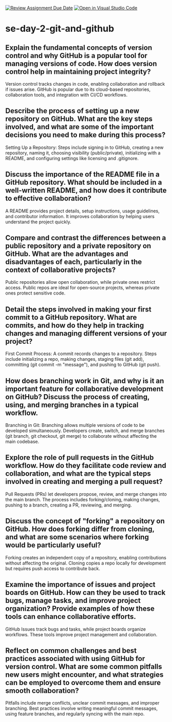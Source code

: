 [![Review Assignment Due Date](https://classroom.github.com/assets/deadline-readme-button-22041afd0340ce965d47ae6ef1cefeee28c7c493a6346c4f15d667ab976d596c.svg)](https://classroom.github.com/a/8wgCKhpZ)
[![Open in Visual Studio Code](https://classroom.github.com/assets/open-in-vscode-2e0aaae1b6195c2367325f4f02e2d04e9abb55f0b24a779b69b11b9e10269abc.svg)](https://classroom.github.com/online_ide?assignment_repo_id=18556146&assignment_repo_type=AssignmentRepo)
# se-day-2-git-and-github
## Explain the fundamental concepts of version control and why GitHub is a popular tool for managing versions of code. How does version control help in maintaining project integrity?

Version control tracks changes in code, enabling collaboration and rollback if issues arise. GitHub is popular due to its cloud-based repositories, collaboration tools, and integration with CI/CD workflows.

## Describe the process of setting up a new repository on GitHub. What are the key steps involved, and what are some of the important decisions you need to make during this process?

Setting Up a Repository: Steps include signing in to GitHub, creating a new repository, naming it, choosing visibility (public/private), initializing with a README, and configuring settings like licensing and .gitignore.

## Discuss the importance of the README file in a GitHub repository. What should be included in a well-written README, and how does it contribute to effective collaboration?

A README provides project details, setup instructions, usage guidelines, and contributor information. It improves collaboration by helping users understand the project quickly.

## Compare and contrast the differences between a public repository and a private repository on GitHub. What are the advantages and disadvantages of each, particularly in the context of collaborative projects?

Public repositories allow open collaboration, while private ones restrict access. Public repos are ideal for open-source projects, whereas private ones protect sensitive code.

## Detail the steps involved in making your first commit to a GitHub repository. What are commits, and how do they help in tracking changes and managing different versions of your project?

First Commit Process: A commit records changes to a repository. Steps include initializing a repo, making changes, staging files (git add), committing (git commit -m "message"), and pushing to GitHub (git push).

## How does branching work in Git, and why is it an important feature for collaborative development on GitHub? Discuss the process of creating, using, and merging branches in a typical workflow.

Branching in Git: Branching allows multiple versions of code to be developed simultaneously. Developers create, switch, and merge branches (git branch, git checkout, git merge) to collaborate without affecting the main codebase.

## Explore the role of pull requests in the GitHub workflow. How do they facilitate code review and collaboration, and what are the typical steps involved in creating and merging a pull request?

Pull Requests (PRs) let developers propose, review, and merge changes into the main branch. The process includes forking/cloning, making changes, pushing to a branch, creating a PR, reviewing, and merging.

## Discuss the concept of "forking" a repository on GitHub. How does forking differ from cloning, and what are some scenarios where forking would be particularly useful?

Forking creates an independent copy of a repository, enabling contributions without affecting the original. Cloning copies a repo locally for development but requires push access to contribute back.

## Examine the importance of issues and project boards on GitHub. How can they be used to track bugs, manage tasks, and improve project organization? Provide examples of how these tools can enhance collaborative efforts.

GitHub Issues track bugs and tasks, while project boards organize workflows. These tools improve project management and collaboration.

## Reflect on common challenges and best practices associated with using GitHub for version control. What are some common pitfalls new users might encounter, and what strategies can be employed to overcome them and ensure smooth collaboration?

Pitfalls include merge conflicts, unclear commit messages, and improper branching. Best practices involve writing meaningful commit messages, using feature branches, and regularly syncing with the main repo.